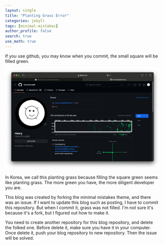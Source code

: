 ```yaml
---
layout: single
title: "Planting Grass Error"
categories: jekyll
tags: [minimal-mistakes]
author_profile: false
search: true
use_math: true
---
```


If you use github, you may know when you commit, the small square will be filled green.

![des1](/assets/images/2024-02-25-plantGrass/des1.png)

In Korea, we call this planting grass because filling the square green seems like planting grass. The more green you have, the more diligent developer you are.

This blog was created by forking the minimal mistakes theme, and there was an issue. If I want to update this blog such as posting, I have to commit this repository. But when I commit it, grass was not filled. I'm not sure it's because it's a fork, but I figured out how to make it.

You need to create another repository for this blog repository, and delete the folked one. Before delete it, make sure you have it in your computer. Once delete it, push your blog repository to new repository. Then the issue will be solved.
